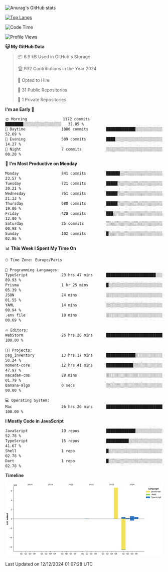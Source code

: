 ![Anurag's GitHub stats](https://github-readme-stats.vercel.app/api?username=sufiane&theme=dark&show_icons=true&count_private=true)


[![Top Langs](https://github-readme-stats.vercel.app/api/top-langs/?username=sufiane&layout=compact)](https://github.com/anuraghazra/github-readme-stats)

<!--START_SECTION:waka-->
![Code Time](http://img.shields.io/badge/Code%20Time-1%2C520%20hrs%2025%20mins-blue)

![Profile Views](http://img.shields.io/badge/Profile%20Views-0-blue)

**🐱 My GitHub Data** 

> 📦 6.9 kB Used in GitHub's Storage 
 > 
> 🏆 932 Contributions in the Year 2024
 > 
> 💼 Opted to Hire
 > 
> 📜 31 Public Repositories 
 > 
> 🔑 1 Private Repositories 
 > 
**I'm an Early 🐤** 

```text
🌞 Morning                1172 commits        ████████░░░░░░░░░░░░░░░░░   32.85 % 
🌆 Daytime                1880 commits        █████████████░░░░░░░░░░░░   52.69 % 
🌃 Evening                509 commits         ████░░░░░░░░░░░░░░░░░░░░░   14.27 % 
🌙 Night                  7 commits           ░░░░░░░░░░░░░░░░░░░░░░░░░   00.20 % 
```
📅 **I'm Most Productive on Monday** 

```text
Monday                   841 commits         ██████░░░░░░░░░░░░░░░░░░░   23.57 % 
Tuesday                  721 commits         █████░░░░░░░░░░░░░░░░░░░░   20.21 % 
Wednesday                761 commits         █████░░░░░░░░░░░░░░░░░░░░   21.33 % 
Thursday                 680 commits         █████░░░░░░░░░░░░░░░░░░░░   19.06 % 
Friday                   428 commits         ███░░░░░░░░░░░░░░░░░░░░░░   12.00 % 
Saturday                 35 commits          ░░░░░░░░░░░░░░░░░░░░░░░░░   00.98 % 
Sunday                   102 commits         █░░░░░░░░░░░░░░░░░░░░░░░░   02.86 % 
```


📊 **This Week I Spent My Time On** 

```text
🕑︎ Time Zone: Europe/Paris

💬 Programming Languages: 
TypeScript               23 hrs 47 mins      ██████████████████████░░░   89.93 % 
Prisma                   1 hr 25 mins        █░░░░░░░░░░░░░░░░░░░░░░░░   05.39 % 
JSON                     24 mins             ░░░░░░░░░░░░░░░░░░░░░░░░░   01.55 % 
YAML                     14 mins             ░░░░░░░░░░░░░░░░░░░░░░░░░   00.94 % 
.env file                10 mins             ░░░░░░░░░░░░░░░░░░░░░░░░░   00.69 % 

🔥 Editors: 
WebStorm                 26 hrs 26 mins      █████████████████████████   100.00 % 

🐱‍💻 Projects: 
psg_inventory            13 hrs 17 mins      █████████████░░░░░░░░░░░░   50.24 % 
moment-core              12 hrs 41 mins      ████████████░░░░░░░░░░░░░   47.97 % 
macadam-cms              28 mins             ░░░░░░░░░░░░░░░░░░░░░░░░░   01.79 % 
Banana-algo              0 secs              ░░░░░░░░░░░░░░░░░░░░░░░░░   00.00 % 

💻 Operating System: 
Mac                      26 hrs 26 mins      █████████████████████████   100.00 % 
```

**I Mostly Code in JavaScript** 

```text
JavaScript               19 repos            █████████████░░░░░░░░░░░░   52.78 % 
TypeScript               15 repos            ██████████░░░░░░░░░░░░░░░   41.67 % 
Shell                    1 repo              █░░░░░░░░░░░░░░░░░░░░░░░░   02.78 % 
Dart                     1 repo              █░░░░░░░░░░░░░░░░░░░░░░░░   02.78 % 
```



**Timeline**

![Lines of Code chart](https://raw.githubusercontent.com/Sufiane/Sufiane/main/assets/bar_graph.png)


 Last Updated on 12/12/2024 01:07:28 UTC
<!--END_SECTION:waka-->


<!--
**Sufiane/sufiane** is a ✨ _special_ ✨ repository because its `README.md` (this file) appears on your GitHub profile.

Here are some ideas to get you started:

- 🔭 I’m currently working on ...
- 🌱 I’m currently learning ...
- 👯 I’m looking to collaborate on ...
- 🤔 I’m looking for help with ...
- 💬 Ask me about ...
- 📫 How to reach me: ...
- 😄 Pronouns: ...
- ⚡ Fun fact: ...
-->
